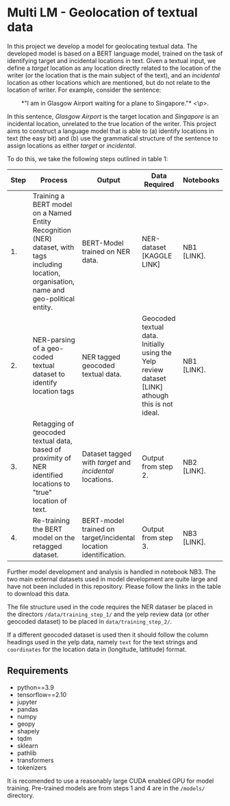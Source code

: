 # Multi LM - Geolocation of textual data
In this project we develop a model for geolocating textual data. The developed model is based on a BERT language model, trained on the task of identifying target and incidental locations in text. Given a textual input, we define a *target* location as any location directly related to the location of the writer (or the location that is the main subject of the text), and an *incidental* location as other locations which are mentioned, but do not relate to the location of writer. For example, consider the sentence:

<p style="text-align: center;"> *"I am in Glasgow Airport waiting for a plane to Singapore."* <\p>.

In this sentence, *Glasgow Airport* is the target location and *Singapore* is an incidental location, unrelated to the true location of the writer. This project aims to construct a language model that is able to (a) identify locations in text (the easy bit) and (b) use the grammatical structure of the sentence to assign locations as either *target* or *incidental*.

To do this, we take the following steps outlined in table 1:

|Step|Process|Output|Data Required|Notebooks|
|----|-------|------|-------------|---------|
|1.|Training a BERT model on a Named Entity Recognition (NER) dataset, with tags including location, organisation, name and geo-political entity.|BERT-Model trained on NER data.| NER-dataset [KAGGLE LINK]|NB1 [LINK].|
|2.  |NER-parsing of a geo-coded textual dataset to identify location tags|NER tagged geocoded textual data.|Geocoded textual data. Initially using the Yelp review dataset [LINK] athough this is not ideal.|NB1 [LINK].|
|3.  |Retagging of geocoded textual data, based of proximity of NER identified locations to "true" location of text.|Dataset tagged with *target* and *incidental* locations.|Output from step 2.|NB2 [LINK].|
|4.  |Re-training the BERT model on the retagged dataset.|BERT-model trained on target/incidental location identification.|Output from step 3.|NB3 [LINK].|

Further model development and analysis is handled in notebook NB3. The two main external datasets used in model development are quite large and have not been included in this repository. Please follow the links in the table to download this data. 

The file structure used in the code requires the NER dataser be placed in the directors `/data/training_step_1/` and the yelp review data (or other geocoded dataset) to be placed in `data/training_step_2/`. 

If a different geocoded dataset is used then it should follow the column headings used in the yelp data, namely `text` for the text strings and `coordinates` for the location data in (longitude, lattitude) format.

## Requirements
* python==3.9
* tensorflow==2.10
* jupyter
* pandas
* numpy
* geopy
* shapely
* tqdm
* sklearn
* pathlib
* transformers
* tokenizers

It is recomended to use a reasonably large CUDA enabled GPU for model training. Pre-trained models are from steps 1 and 4 are in the `/models/` directory.